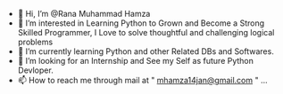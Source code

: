 - 👋 Hi, I’m @Rana Muhammad Hamza
- 👀 I’m interested in Learning Python to Grown and Become a Strong Skilled Programmer, I Love to solve thoughtful and challenging logical problems
- 🌱 I’m currently learning Python and other Related DBs and Softwares.
- 💞️ I’m looking for an Internship and See my Self as future Python Devloper.
- 📫 How to reach me through mail at " mhamza14jan@gmail.com " ...

<!---
Pyhamza/Pyhamza is a ✨ special ✨ repository because its `README.md` (this file) appears on your GitHub profile.
You can click the Preview link to take a look at your changes.
--->
